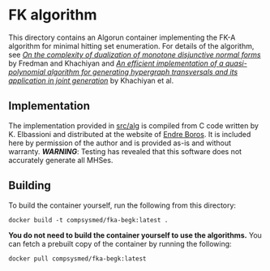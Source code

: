 # FK algorithm
This directory contains an Algorun container implementing the FK-A algorithm for minimal hitting set enumeration.
For details of the algorithm, see [_On the complexity of dualization of monotone disjunctive normal forms_](//doi.org/10.1006/jagm.1996.0062) by Fredman and Khachiyan and [_An efficient implementation of a quasi-polynomial algorithm for generating hypergraph transversals and its application in joint generation_](//doi.org/10.1016/j.dam.2006.04.012) by Khachiyan et al.

## Implementation
The implementation provided in [src/alg](src/alg) is compiled from C code written by K. Elbassioni and distributed at the website of [Endre Boros](//rutcor.rutgers.edu/~boros/IDM/DualizationCode.html).
It is included here by permission of the author and is provided as-is and without warranty.
***WARNING***: Testing has revealed that this software does not accurately generate all MHSes.

## Building
To build the container yourself, run the following from this directory:

    docker build -t compsysmed/fka-begk:latest .

**You do not need to build the container yourself to use the algorithms.**
You can fetch a prebuilt copy of the container by running the following:

    docker pull compsysmed/fka-begk:latest
